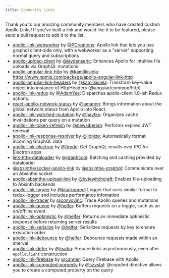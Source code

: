 ```yaml
---
title: Community Links
---
```


Thank you to our amazing community members who have created custom Apollo Links! If you've built a link and would like it to be featured, please send a pull request to add it to the list.

- [apollo-link-webworker](https://github.com/PCreations/apollo-link-webworker) by [@PCreations](https://github.com/PCreations): Apollo link that lets you use graphql client-side only, with a webworker as a "server" supporting normal query and subscriptions
- [apollo-upload-client](https://github.com/jaydenseric/apollo-upload-client) by [@jaydenseric](https://github.com/jaydenseric): Enhances Apollo for intuitive file uploads via GraphQL mutations.
- [apollo-angular-link-http](https://www.npmjs.com/package/apollo-angular-link-http) by [@kamilkisiela](https://github.com/kamilkisiela): https://www.npmjs.com/package/apollo-angular-link-http
- [apollo-angular-link-headers](https://www.npmjs.com/package/apollo-angular-link-headers) by [@kamilkisiela](https://github.com/kamilkisiela): Transform key-value object into instance of HttpHeaders (@angular/common/http)
- [apollo-link-redux](https://github.com/AdamYee/apollo-link-redux) by [@AdamYee](https://github.com/AdamYee): Dispatches apollo-client 1.0-ish Redux actions.
- [react-apollo-network-status](https://github.com/molindo/react-apollo-network-status) by [@amannn](https://github.com/amannn): Brings information about the global network status from Apollo into React.
- [apollo-link-watched-mutation](https://github.com/haytko/apollo-link-watched-mutation) by [@haytko](https://github.com/haytko): Organizes cache invalidations per query on a mutation
- [apollo-link-token-refresh](https://github.com/newsiberian/apollo-link-token-refresh) by [@newsiberian](https://github.com/newsiberian): Performs expired JWT renewal
- [apollo-link-response-resolver](https://github.com/lionize/apollo-link-response-resolver) by [@lionize](https://github.com/lionize): Automatically format incoming GraphQL data
- [apollo-link-electron](https://github.com/firede/apollo-link-electron) by [@firede](https://github.com/firede): Get GraphQL results over IPC for Electron apps
- [link-http-dataloader](https://github.com/graphcool/http-link-dataloader) by [@graphcool](https://github.com/graphcool): Batching and caching provided by dataloader
- [@absinthe/socker-apollo-link](https://github.com/absinthe-graphql/absinthe-socket/tree/master/packages/socket-apollo-link) by [@absinthe-graphql](https://github.com/absinthe-graphql): Communicate over an Absinthe socket
- [apollo-absinthe-upload-link](https://github.com/bytewitchcraft/apollo-absinthe-upload-link) by [@bytewitchcraft](https://github.com/bytewitchcraft): Enables file-uploading to Absinth backends
- [apollo-link-logger](https://github.com/blackxored/apollo-link-logger) by [@blackxored](https://github.com/blackxored): Logger that uses similar format to redux-logger and includes performance infomation
- [apollo-link-tracer](https://github.com/convoyinc/apollo-link-tracer) by [@convoyinc](https://github.com/convoyinc): Trace Apollo queries and mutations
- [apollo-link-queue](https://github.com/helfer/apollo-link-queue) by [@helfer](https://github.com/helfer): Buffers requests on a toggle, such as an on/offline event
- [apollo-link-optimistic](https://github.com/helfer/apollo-link-optimistic) by [@helfer](https://github.com/helfer): Returns an immediate optimistic response before returning server results
- [apollo-link-serialize](https://github.com/helfer/apollo-link-serialize) by [@helfer](https://github.com/helfer): Serializes requests by key to ensure execution order
- [apollo-link-debounce](https://github.com/helfer/apollo-link-debounce) by [@helfer](https://github.com/helfer): Debounce requests made within an interval
- [apollo-link-defer](https://github.com/leadiq/apollo-link-defer) by [@leadiq](https://github.com/leadiq): Prepare links asynchronously, even after `ApolloClient` construction
- [apollo-link-firebase](https://github.com/Canner/apollo-link-firebase) by [@canner](https://github.com/Canner): Query Firebase with Apollo
- [apollo-link-computed-porperty](https://github.com/czystyl/apollo-link-computed-property) by [@czystyl](https://github.com/czystyl): @coputed directive allows you to create a computed property on the query

